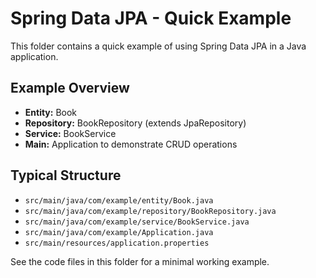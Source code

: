 # Spring Data JPA - Quick Example

This folder contains a quick example of using Spring Data JPA in a Java application.

## Example Overview
- **Entity:** Book
- **Repository:** BookRepository (extends JpaRepository)
- **Service:** BookService
- **Main:** Application to demonstrate CRUD operations

## Typical Structure
- `src/main/java/com/example/entity/Book.java`
- `src/main/java/com/example/repository/BookRepository.java`
- `src/main/java/com/example/service/BookService.java`
- `src/main/java/com/example/Application.java`
- `src/main/resources/application.properties`

See the code files in this folder for a minimal working example. 